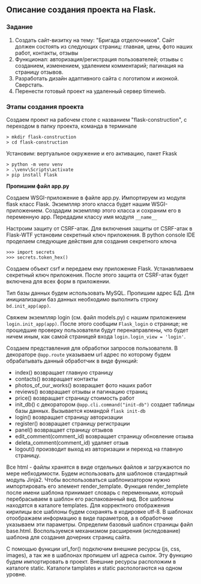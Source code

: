 ## Описание создания проекта на Flask.
### Задание
1. Создать сайт-визитку на тему: "Бригада отделочников". Сайт должен состоять из следующих страниц: главная, цены, фото наших работ, контакты, отзывы
2. Функционал: авторизация/регистрация пользователей; отзывы с созданием, изменением, удалением комментарий; пагинация на страницу отзывов.
3. Разработать дизайн адаптивного сайта с логотипом и иконкой. Сверстать.
4. Перенести готовый проект на удаленный сервер timeweb.
   
### Этапы создания проекта

Создаем проект на рабочем столе с названием "flask-construction", с переходом в папку проекта, команда в терминале

```
> mkdir flask-construction
> cd flask-construction
```

Установим: вертуальное окружение и его активацию, пакет Fkask

```
> python -m venv venv
> .\venv\Scripts\activate
> pip install Flask
```
__Пропишим файл app.py__

Создаем WSGI-приложение в файле app.py. Импортируем из модуля flask класс Flask. Экземпляр этого класса будет нашим WSGI-приложением. Создадим экземпляр этого класса и сохраним его в переменную app. Передадим классу имя модуля ```__name__```

Настроим защиту от CSRF-атак. Для включения защиты от CSRF-атак в Flask-WTF установим секретный ключ приложения. В python console IDE проделаем следующие действия для создания секретного ключа

```
>>> import secrets
>>> secrets.token_hex()
```
Создаем объект csrf и передаем ему приложение Flask. Устанавливаем секретный ключ приложения. После этого защита от CSRF-атак будет включена для всех форм в приложении.

Тип базы данных будем использовать MySQL. Пропишим адрес БД. Для инициализации баз данных необходимо выполнить строку ```bd.init_app(app)```.

Свяжем экземпляр login (см. файл models.py) с нашим приложением ```login.init_app(app)```. После этого сообщим ```Flask_login``` о странице; не прошедшие проверку пользователи будут перенаправлены, что будет ничем иным, как самой страницей входа ```login.login_view = 'login'```.

Создаем представления для обработки запросов пользователя. В декораторе ```@app.route``` указываем url адрес по которому будем обрабатывать данный обработчик в виде функций:
- index() возвращает главную страницу
- contacts() возвращает контакты
- photos_of_our_works() возвращает фото наших работ
- reviews() возвращает отзывы и пагинацию страниц
- price() возвращает страницу стоимость работ
- init_db() с декоратором ```@app.cli.command("init-db")``` создает таблицы базы данных. Вызывается командой ```flask init-db```
- login() возвращает страницу авторизации
- register() возвращает страницу регистрации
- panel() возвращает страницу отзывов
- edit_comment(comment_id) возвращает страницу обновление отзыва
- deleta_comment(comment_id) удаляет отзыв
- logout() производит выход из авторизации и переход на главную страницу.

Все html - файлы хранятся в виде отдельных файлов и загружаются по мере небходимости. Будем использовать для шаблонов стандартный модуль Jinja2. Чтобы воспользоваться шаблонизатором нужно импортировать его элемент render_template. Функция render_templete после имени шаблона принимает словарь с переменными, который перебрасываем в шаблон его распакованный вид. Все шаблоны находятся в каталоге templates. Для корректного отображения кирилицы все шаблоны будем сохранять в кодировке utf-8. В шаблонах отоображаем информацию в виде параметров, а в обработчике указываем эти параметры. Определим базовый шаблон страницы файл base.html. Воспользуемся механизмом расширения (иследование) шаблона для создания дочерних страниц сайта.

С помощью функции url_for() подключим внешние ресурсы (js, css, images), а так же в шаблонах пропишем url адреса сылок. Эту функцию будем импортировать в проект. Внешние ресурсы расположим в каталоге static. Каталоги tamplates и static распологаются на одном уровне. 

 
